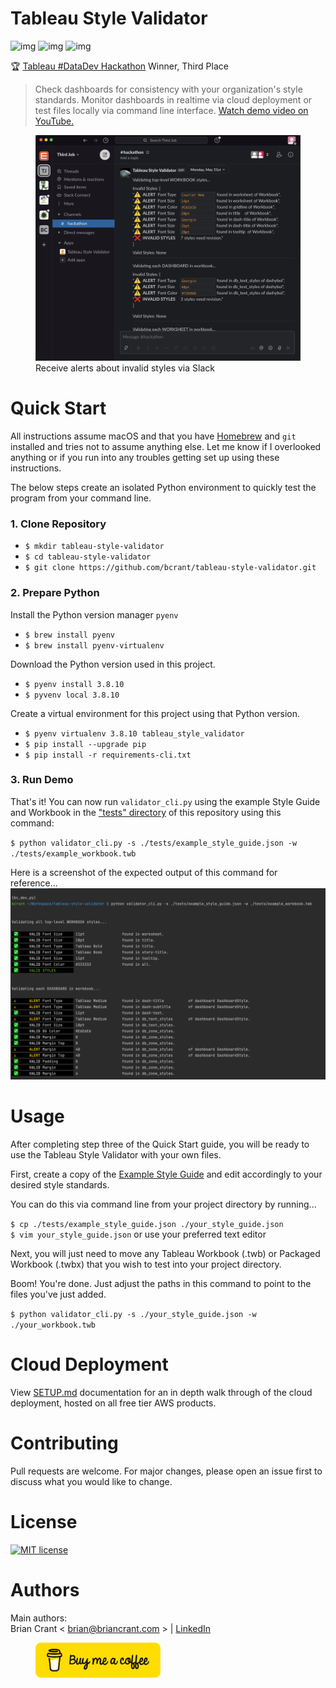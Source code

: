 # Tableau Style Validator

![img](https://img.shields.io/badge/Made%20with-Python-1f425f.svg) ![img](https://img.shields.io/badge/style-API-E97627?label=Tableau&logo=Tableau) ![img](https://img.shields.io/badge/style-API-4A154B?label=Slack&logo=Slack)  

🏆 [Tableau #DataDev Hackathon](https://datadev-hackathon.devpost.com/project-gallery) Winner, Third Place  


> Check dashboards for consistency with your organization's style standards. Monitor dashboards in realtime via cloud deployment or test files locally via command line interface. [Watch demo video on YouTube.](https://www.youtube.com/watch?v=4to2ln6pME8)


<figure>
    <a href="https://www.youtube.com/watch?v=4to2ln6pME8">
        <img src="./documentation/images/slack_alert.png" alt="Tableau Style Validator Slack" />
    </a>
    <figcaption>Receive alerts about invalid styles via Slack</figcaption>
</figure>


# Quick Start
All instructions assume macOS and that you have [Homebrew](https://brew.sh/) and `git` installed and tries not to assume anything else. Let me know if I overlooked anything or if you run into any troubles getting set up using these instructions.

The below steps create an isolated Python environment to quickly test the program from your command line. 

### 1. Clone Repository
- `$ mkdir tableau-style-validator`
- `$ cd tableau-style-validator`
- `$ git clone https://github.com/bcrant/tableau-style-validator.git` 

### 2. Prepare Python
Install the Python version manager `pyenv`
- `$ brew install pyenv`
- `$ brew install pyenv-virtualenv`
  
Download the Python version used in this project.
- `$ pyenv install 3.8.10`
- `$ pyvenv local 3.8.10`

Create a virtual environment for this project using that Python version.
- `$ pyenv virtualenv 3.8.10 tableau_style_validator`
- `$ pip install --upgrade pip`
- `$ pip install -r requirements-cli.txt`

### 3. Run Demo

That's it! You can now run `validator_cli.py` using the example Style Guide and Workbook in the 
["tests" directory](./tests) of this repository using this command:

`$ python validator_cli.py -s ./tests/example_style_guide.json -w ./tests/example_workbook.twb`

Here is a screenshot of the expected output of this command for reference...
![CLI Output](./documentation/images/CLI_Output.png)


# Usage 

After completing step three of the Quick Start guide, you will be ready to use the Tableau Style Validator with your own files.

First, create a copy of the [Example Style Guide](./tests/example_style_guide.json) and edit accordingly to your desired style standards. 
  
You can do this via command line from your project directory by running...

`$ cp ./tests/example_style_guide.json ./your_style_guide.json`  
`$ vim your_style_guide.json` or use your preferred text editor

Next, you will just need to move any Tableau Workbook (.twb) or Packaged Workbook (.twbx) that you wish to test into your project directory.

Boom! You're done. Just adjust the paths in this command to point to the files you've just added.

`$ python validator_cli.py -s ./your_style_guide.json -w ./your_workbook.twb`


# Cloud Deployment
View [SETUP.md](./documentation/SETUP.md) documentation for an in depth walk through of the cloud deployment, hosted on all free tier AWS products.


# Contributing  
Pull requests are welcome. For major changes, please open an issue first to discuss what you would like to change.  


# License  
[![MIT license](https://img.shields.io/badge/License-MIT-blue.svg)](https://choosealicense.com/licenses/mit/)  


# Authors
Main authors:  
Brian Crant < brian@briancrant.com > | [LinkedIn](https://www.linkedin.com/in/briancrant/)

<figure>
    <a href="https://paypal.me/briancrant?locale.x=en_US"> 
        <img src="./documentation/images/bmc-button.png" alt="Buy me a coffee" width="200" />
    </a>
</figure>
